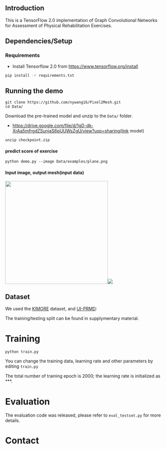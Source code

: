 ## Introduction

This is a TensorFlow 2.0 implementation of Graph Convolutional Networks for Assessment of Physical Rehabilitation Exercises.

## Dependencies/Setup

### Requirements
- Install Tensorflow 2.0 from https://www.tensorflow.org/install

```bash
pip install -r requirements.txt
```


## Running the demo
```
git clone https://github.com/nywang16/Pixel2Mesh.git
cd Data/
```
Download the pre-trained model and unzip to the `Data/` folder.
* https://drive.google.com/file/d/1gD-dk-XrAa5mfrgdZSunjaS6pUUWsZgU/view?usp=sharing(link model)
```
unzip checkpoint.zip
```

#### predict score of exercise
    python demo.py --image Data/examples/plane.png


#### Input image, output mesh(input data)
<img src="./Docs/images/plane.png" width = "330px" /><img src="./Docs/images/plane.gif" />



## Dataset

We used the [KIMORE](https://vrai.dii.univpm.it/content/kimore-dataset) dataset, and [UI-PRMD](https://webpages.uidaho.edu/ui-prmd/):</br>

The training/testing split can be found in supplymentary material. </br>
    

# Training
    python train.py
You can change the training data, learning rate and other parameters by editing `train.py`

The total number of training epoch is 2000; the learning rate is initialized as ***.

# Evaluation
The evaluation code was released, please refer to `eval_testset.py` for more details.



# Contact

